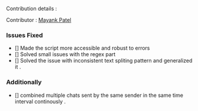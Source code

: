 Contribution details : 

Contributor  :  <a href="https://github.com/Maaayank">Mayank Patel</a>

### Issues Fixed 

* [] Made the script more accessible and robust to errors 
* [] Solved small issues with the regex part 
* [] Solved the issue with inconsistent text spliting pattern and generalized it  .

### Additionally 

* [] combined multiple chats sent by the same sender in the same time interval continously .